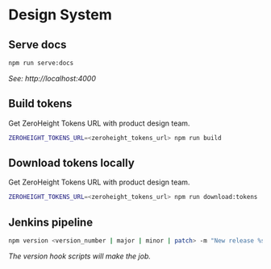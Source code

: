 # Design System

## Serve docs

```sh
npm run serve:docs
```

_See: http://localhost:4000_

## Build tokens
Get ZeroHeight Tokens URL with product design team.

```sh
ZEROHEIGHT_TOKENS_URL=<zeroheight_tokens_url> npm run build
```

## Download tokens locally
Get ZeroHeight Tokens URL with product design team.

```sh
ZEROHEIGHT_TOKENS_URL=<zeroheight_tokens_url> npm run download:tokens
```

## Jenkins pipeline

```sh
npm version <version_number | major | minor | patch> -m "New release %s"
```

_The version hook scripts will make the job._
